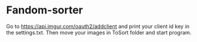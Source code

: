 # Fandom-sorter
Go to https://api.imgur.com/oauth2/addclient and print your client id key in the settings.txt.
Then move your images in ToSort folder and start program.
